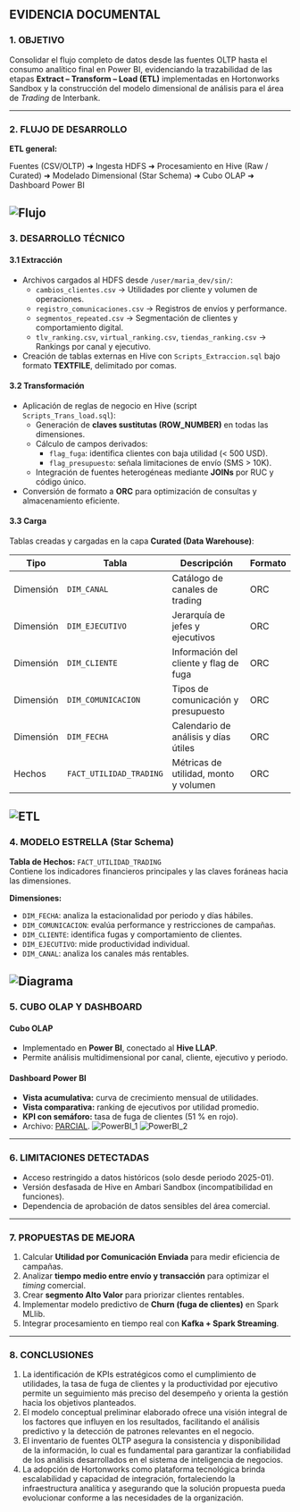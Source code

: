## EVIDENCIA DOCUMENTAL

### 1. OBJETIVO
Consolidar el flujo completo de datos desde las fuentes OLTP hasta el consumo analítico final en Power BI, evidenciando la trazabilidad de las etapas **Extract – Transform – Load (ETL)** implementadas en Hortonworks Sandbox y la construcción del modelo dimensional de análisis para el área de *Trading* de Interbank.

---

### 2. FLUJO DE DESARROLLO

**ETL general:**

Fuentes (CSV/OLTP) ➜ Ingesta HDFS ➜ Procesamiento en Hive (Raw / Curated) ➜
Modelado Dimensional (Star Schema) ➜ Cubo OLAP ➜ Dashboard Power BI

![Flujo](Flujo_desarrollo.png)
---

### 3. DESARROLLO TÉCNICO

#### 3.1 Extracción
- Archivos cargados al HDFS desde `/user/maria_dev/sin/`:
  - `cambios_clientes.csv` → Utilidades por cliente y volumen de operaciones.
  - `registro_comunicaciones.csv` → Registros de envíos y performance.
  - `segmentos_repeated.csv` → Segmentación de clientes y comportamiento digital.
  - `tlv_ranking.csv`, `virtual_ranking.csv`, `tiendas_ranking.csv` → Rankings por canal y ejecutivo.
- Creación de tablas externas en Hive con `Scripts_Extraccion.sql` bajo formato **TEXTFILE**, delimitado por comas.

#### 3.2 Transformación
- Aplicación de reglas de negocio en Hive (script `Scripts_Trans_load.sql`):
  - Generación de **claves sustitutas (ROW_NUMBER)** en todas las dimensiones.
  - Cálculo de campos derivados:
    - `flag_fuga`: identifica clientes con baja utilidad (< 500 USD).
    - `flag_presupuesto`: señala limitaciones de envío (SMS > 10K).
  - Integración de fuentes heterogéneas mediante **JOINs** por RUC y código único.
- Conversión de formato a **ORC** para optimización de consultas y almacenamiento eficiente.

#### 3.3 Carga
Tablas creadas y cargadas en la capa **Curated (Data Warehouse)**:

| Tipo | Tabla | Descripción | Formato |
|------|--------|--------------|----------|
| Dimensión | `DIM_CANAL` | Catálogo de canales de trading | ORC |
| Dimensión | `DIM_EJECUTIVO` | Jerarquía de jefes y ejecutivos | ORC |
| Dimensión | `DIM_CLIENTE` | Información del cliente y flag de fuga | ORC |
| Dimensión | `DIM_COMUNICACION` | Tipos de comunicación y presupuesto | ORC |
| Dimensión | `DIM_FECHA` | Calendario de análisis y días útiles | ORC |
| Hechos | `FACT_UTILIDAD_TRADING` | Métricas de utilidad, monto y volumen | ORC |

![ETL](ETL.png)
---

### 4. MODELO ESTRELLA (Star Schema)

**Tabla de Hechos:** `FACT_UTILIDAD_TRADING`  
Contiene los indicadores financieros principales y las claves foráneas hacia las dimensiones.

**Dimensiones:**
- `DIM_FECHA`: analiza la estacionalidad por periodo y días hábiles.
- `DIM_COMUNICACION`: evalúa performance y restricciones de campañas.
- `DIM_CLIENTE`: identifica fugas y comportamiento de clientes.
- `DIM_EJECUTIVO`: mide productividad individual.
- `DIM_CANAL`: analiza los canales más rentables.

![Diagrama](Diagrama.png)
---

### 5. CUBO OLAP Y DASHBOARD

#### Cubo OLAP
- Implementado en **Power BI**, conectado al **Hive LLAP**.
- Permite análisis multidimensional por canal, cliente, ejecutivo y periodo.

#### Dashboard Power BI
- **Vista acumulativa:** curva de crecimiento mensual de utilidades.  
- **Vista comparativa:** ranking de ejecutivos por utilidad promedio.  
- **KPI con semáforo:** tasa de fuga de clientes (51 % en rojo).  
- Archivo: [PARCIAL](PARCIAL.pbix).
![PowerBI_1](PowerBI_1.png)
![PowerBI_2](PowerBI_2.png)
---

### 6. LIMITACIONES DETECTADAS
- Acceso restringido a datos históricos (solo desde periodo 2025-01).
- Versión desfasada de Hive en Ambari Sandbox (incompatibilidad en funciones).
- Dependencia de aprobación de datos sensibles del área comercial.

---

### 7. PROPUESTAS DE MEJORA
1. Calcular **Utilidad por Comunicación Enviada** para medir eficiencia de campañas.  
2. Analizar **tiempo medio entre envío y transacción** para optimizar el *timing* comercial.  
3. Crear **segmento Alto Valor** para priorizar clientes rentables.  
4. Implementar modelo predictivo de **Churn (fuga de clientes)** en Spark MLlib.  
5. Integrar procesamiento en tiempo real con **Kafka + Spark Streaming**.

---

### 8. CONCLUSIONES
1. La identificación de KPIs estratégicos como el cumplimiento de utilidades, la tasa de fuga de clientes y la productividad por ejecutivo permite un seguimiento más preciso del desempeño y orienta la gestión hacia los objetivos planteados.
2. El modelo conceptual preliminar elaborado ofrece una visión integral de los factores que influyen en los resultados, facilitando el análisis predictivo y la detección de patrones relevantes en el negocio.
3. El inventario de fuentes OLTP asegura la consistencia y disponibilidad de la información, lo cual es fundamental para garantizar la confiabilidad de los análisis desarrollados en el sistema de inteligencia de negocios.
4. La adopción de Hortonworks como plataforma tecnológica brinda escalabilidad y capacidad de integración, fortaleciendo la infraestructura analítica y asegurando que la solución propuesta pueda evolucionar conforme a las necesidades de la organización.

